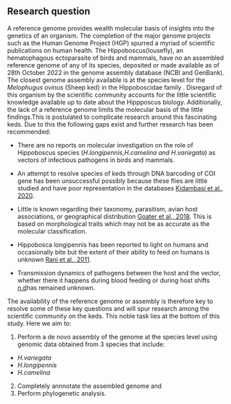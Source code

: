 ## Research question

A reference genome provides wealth molecular basis of insights into the genetics of an organism. The completion of the major genome projects such as the Human Genome Project (HGP) spurred a myriad of scientific publications on human health. The Hippoboscus(lousefly), an hematophagous ectoparasite of birds and mammals, have no an assembled  reference genome of any of its species, deposited or made available as of 28th October 2022 in the genome assembly database (NCBI and GenBank). 
The closest genome assembly available is at the species level for the  *Melophugus ovinus* (Sheep ked) in the Hippoboscidae family . Disregard of this organism by the scientific community accounts for the little scientific knowledge available up to date about the Hippposcus biology. Additionally, the lack of a reference genome limits the molecular basis of the little findings.This is postulated to complicate research around this fascinating keds. Due to this the following gaps exist and further research has been  recommended: 



- There are no reports on molecular investigation on the role of Hippoboscus species (*H.longipennis,H.camelina and H.variegata*) as vectors of infectious pathogens in birds and mammals.

- An attempt to resolve species of keds through  DNA  barcoding  of  COI  gene  has been   unsuccessful   possibly   because   these   flies   are   little studied and have poor representation in the databases [Kidambasi et al., 2020](https://pubmed.ncbi.nlm.nih.gov/32510036/).


- Little is known regarding their taxonomy, parasitism, avian host associations, or geographical distribution [Goater et al., 2018](https://bioone.org/journals/journal-of-parasitology/volume-104/issue-2/17-171/Hyperparasitism-of-an-Avian-Ectoparasitic-Hippoboscid-Fly-Ornithomya-anchineuria-by/10.1645/17-171.short). This is based on morphological traits which may not be as accurate as the molecular classification.

- Hippobosca longipennis has been reported to light on humans and occasionally bite but the extent of their ability to feed on humans is unknown [Rani et al., 2011](https://parasitesandvectors.biomedcentral.com/articles/10.1186/1756-3305-4-143).

- Transmission dynamics of pathogens between the host and the vector, whether there it happens during blood feeding or during host shifts [n.d](https://www.liebertpub.com/doi/full/10.1089/vbz.2011.0649)has remained unknown.


The availability of the reference genome or assembly is therefore key to resolve some of these key questions and will spur research among the scientific community on the keds. This noble task lies at the bottom of this study. Here we aim to:

1. Perform a de novo assembly of the genome at the species level using genomic data obtained from 3 species that include:
- *H.variegata*
- *H.longipennis*
- *H.camelina*
2. Completely annnotate the assembled genome and 
3. Perform phylogenetic analysis. 



